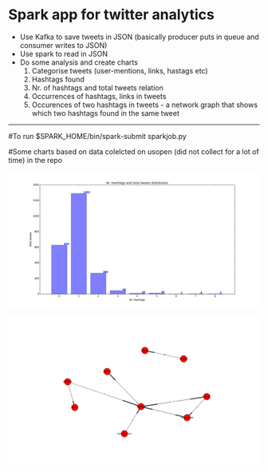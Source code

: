 <h1>Spark app for twitter analytics</h1>

- Use Kafka to save tweets in JSON (basically producer puts in queue and consumer writes to JSON)
- Use spark to read in JSON
- Do some analysis and create charts
  1. Categorise tweets (user-mentions, links, hastags etc)
  2. Hashtags found
  3. Nr. of hashtags and total tweets relation
  4. Occurrences of hashtags, links in tweets
  5. Occurences of two hashtags in tweets - a network graph that shows which two hashtags found in the same tweet
 
__________________________________________________________________________________________________________________

#To run
$SPARK_HOME/bin/spark-submit sparkjob.py

#Some charts based on data colelcted on usopen (did not collect for a lot of time) in the repo

![Nr. hashtags and total tweets](https://raw.githubusercontent.com/phanisaripalli/spark-twitter/master/charts/nr_hashtags_and_total_tweets_distribution.png)


![Hashtags occurrences - network](https://raw.githubusercontent.com/phanisaripalli/spark-twitter/master/charts/occurences_hashtags_relationship.png)
